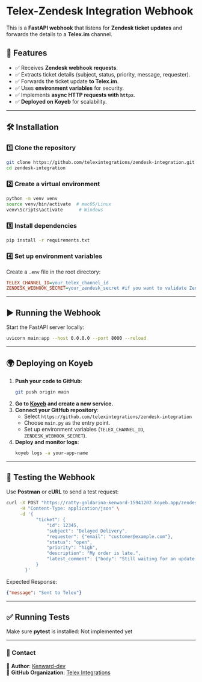 # Telex-Zendesk Integration Webhook

This is a **FastAPI webhook** that listens for **Zendesk ticket updates** and forwards the details to a **Telex.im** channel.

## 🚀 Features
- ✅ Receives **Zendesk webhook requests**.
- ✅ Extracts ticket details (subject, status, priority, message, requester).
- ✅ Forwards the ticket update **to Telex.im**.
- ✅ Uses **environment variables** for security.
- ✅ Implements **async HTTP requests with `httpx`**.
- ✅ **Deployed on Koyeb** for scalability.

---

## 🛠️ Installation

### 1️⃣ Clone the repository
```sh
git clone https://github.com/telexintegrations/zendesk-integration.git
cd zendesk-integration
```

### 2️⃣ Create a virtual environment
```sh
python -m venv venv
source venv/bin/activate  # macOS/Linux
venv\Scripts\activate      # Windows
```

### 3️⃣ Install dependencies
```sh
pip install -r requirements.txt
```

### 4️⃣ Set up environment variables  
Create a `.env` file in the root directory:
```ini
TELEX_CHANNEL_ID=your_telex_channel_id
ZENDESK_WEBHOOK_SECRET=your_zendesk_secret #if you want to validate ZenDesk requests
```

---

## ▶️ Running the Webhook
Start the FastAPI server locally:
```sh
uvicorn main:app --host 0.0.0.0 --port 8000 --reload
```

---

## 🌍 Deploying on Koyeb
1. **Push your code to GitHub**:  
   ```sh
   git push origin main
   ```
2. **Go to [Koyeb](https://www.koyeb.com/) and create a new service.**  
3. **Connect your GitHub repository**:  
   - Select `https://github.com/telexintegrations/zendesk-integration`
   - Choose `main.py` as the entry point.  
   - Set up environment variables (`TELEX_CHANNEL_ID`, `ZENDESK_WEBHOOK_SECRET`).  
4. **Deploy and monitor logs**:  
   ```sh
   koyeb logs -a your-app-name
   ```

---

## 🔄 Testing the Webhook
Use **Postman** or **cURL** to send a test request:
```sh
curl -X POST "https://ratty-goldarina-kenward-15941202.koyeb.app/zendesk-integration" \
     -H "Content-Type: application/json" \
     -d '{
           "ticket": {
               "id": 12345,
               "subject": "Delayed Delivery",
               "requester": {"email": "customer@example.com"},
               "status": "open",
               "priority": "high",
               "description": "My order is late.",
               "latest_comment": {"body": "Still waiting for an update."}
           }
       }'
```

Expected Response:
```json
{"message": "Sent to Telex"}
```

---

## ✅ Running Tests
Make sure **pytest** is installed:
Not implemented yet


---


### 📧 Contact  
📩 **Author**: [Kenward-dev](https://github.com/Kenward-dev)  
🏢 **GitHub Organization**: [Telex Integrations](https://github.com/telexintegrations/zendesk-integration)
```
